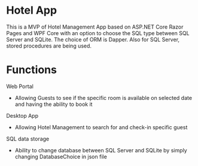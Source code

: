 # Hotel App
This is a MVP of Hotel Management App based on ASP.NET Core Razor Pages and WPF Core with an option to choose the SQL type between SQL Server and SQLite.
The choice of ORM is Dapper. Also for SQL Server, stored procedures are being used.


# Functions
Web Portal
  -  Allowing Guests to see if the specific room is available on selected date and having the ability to book it 

Desktop App
  -  Allowing Hotel Management to search for and check-in specific guest

SQL data storage
  -  Ability to change database between SQL Server and SQLite by simply changing DatabaseChoice in json file
